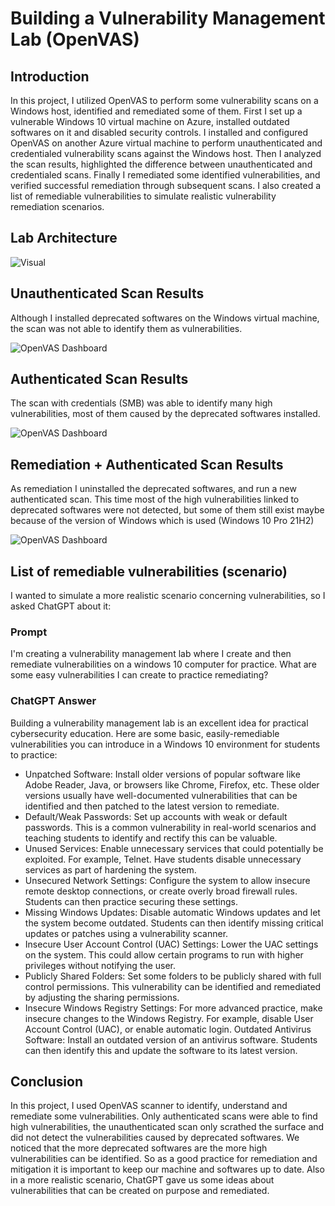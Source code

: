 # Building a Vulnerability Management Lab (OpenVAS)

## Introduction

In this project, I utilized OpenVAS to perform some vulnerability scans on a Windows host, identified and remediated some of them.
First I set up a vulnerable Windows 10 virtual machine on Azure, installed outdated softwares on it and disabled security controls. 
I installed and configured OpenVAS on another Azure virtual machine to perform unauthenticated and credentialed vulnerability scans against the Windows host. 
Then I analyzed the scan results, highlighted the difference between unauthenticated and credentialed scans. 
Finally I remediated some identified vulnerabilities, and verified successful remediation through subsequent scans.
I also created a list of remediable vulnerabilities to simulate realistic vulnerability remediation scenarios.

## Lab Architecture
![Visual](https://www.dropbox.com/s/u8t13p5dzmzxl20/visual.jpg?raw=1)

## Unauthenticated Scan Results
Although I installed deprecated softwares on the Windows virtual machine, the scan was not able to identify them as vulnerabilities. 

![OpenVAS Dashboard](https://www.dropbox.com/s/r3jg99by7xu3zu4/Unauthenticated%20scan%20report.png?raw=1)

## Authenticated Scan Results
The scan with credentials (SMB) was able to identify many high vulnerabilities, most of them caused by the deprecated softwares installed.

![OpenVAS Dashboard](https://www.dropbox.com/s/yx4r6ou4osa8842/Authenticated%20scan%20report.png?raw=1)

## Remediation + Authenticated Scan Results
As remediation I uninstalled the deprecated softwares, and run a new authenticated scan. This time most of the high vulnerabilities linked to deprecated softwares were not detected, but some of them still exist maybe because of the version of Windows which is used (Windows 10 Pro 21H2)

![OpenVAS Dashboard](https://www.dropbox.com/s/pdxc19o4p7td28h/Authenticated%20scan%20report%20after%20remediation.png?raw=1)

## List of remediable vulnerabilities (scenario)
I wanted to simulate a more realistic scenario concerning vulnerabilities, so I asked ChatGPT about it:

### Prompt
I'm creating a vulnerability management lab where I create and then remediate vulnerabilities on a windows 10 computer for practice. What are some easy vulnerabilities I can create to practice remediating?

### ChatGPT Answer
Building a vulnerability management lab is an excellent idea for practical cybersecurity education. Here are some basic, easily-remediable vulnerabilities you can introduce in a Windows 10 environment for students to practice:
- Unpatched Software: Install older versions of popular software like Adobe Reader, Java, or browsers like Chrome, Firefox, etc. These older versions usually have well-documented vulnerabilities that can be identified and then patched to the latest version to remediate.
- Default/Weak Passwords: Set up accounts with weak or default passwords. This is a common vulnerability in real-world scenarios and teaching students to identify and rectify this can be valuable.
- Unused Services: Enable unnecessary services that could potentially be exploited. For example, Telnet. Have students disable unnecessary services as part of hardening the system.
- Unsecured Network Settings: Configure the system to allow insecure remote desktop connections, or create overly broad firewall rules. Students can then practice securing these settings.
- Missing Windows Updates: Disable automatic Windows updates and let the system become outdated. Students can then identify missing critical updates or patches using a vulnerability scanner.
- Insecure User Account Control (UAC) Settings: Lower the UAC settings on the system. This could allow certain programs to run with higher privileges without notifying the user.
- Publicly Shared Folders: Set some folders to be publicly shared with full control permissions. This vulnerability can be identified and remediated by adjusting the sharing permissions.
- Insecure Windows Registry Settings: For more advanced practice, make insecure changes to the Windows Registry. For example, disable User Account Control (UAC), or enable automatic login.
Outdated Antivirus Software: Install an outdated version of an antivirus software. Students can then identify this and update the software to its latest version.


## Conclusion
In this project, I used OpenVAS scanner to identify, understand and remediate some vulnerabilities. Only authenticated scans were able to find high vulnerabilities, the unauthenticated scan only scrathed the surface and did not detect the vulnerabilities caused by deprecated softwares. We noticed that the more deprecated softwares are the more high vulnerabilities can be identified. So as a good practice for remediation and mitigation it is important to keep our machine and softwares up to date.
Also in a more realistic scenario, ChatGPT gave us some ideas about vulnerabilities that can be created on purpose and remediated.
